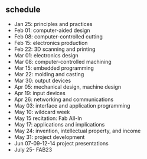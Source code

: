 ## schedule
* Jan 25: principles and practices 
* Feb 01: computer-aided design
* Feb 08: computer-controlled cutting 
* Feb 15: electronics production 
* Feb 22: 3D scanning and printing
* Mar 01: electronics design 
* Mar 08: computer-controlled machining 
* Mar 15: embedded programming
* Mar 22: molding and casting
* Mar 30: output devices 
* Apr 05: mechanical design, machine design
* Apr 19: input devices 
* Apr 26: networking and communications 
* May 03: interface and application programming 
* May 10: wildcard week 
* May 15 recitation: Fab All-In 
* May 17: applications and implications 
* May 24: invention, intellectual property, and income
* May 31: project development 
* Jun 07-09-12-14 project presentations
* July 25- FAB23
